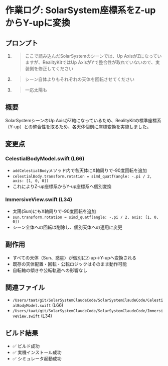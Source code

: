 # 作業ログ: SolarSystem座標系をZ-upからY-upに変換

## プロンプト
1. > ここで読み込んだSolarSystemのシーンでは、Up AxisがZになっていますが、RealityKitではUp AxisがYで整合性が取れていないので、実装側を修正してください
2. > シーン自体よりもそれぞれの天体を回転させてください
3. > 一応太陽も

## 概要
SolarSystemシーンのUp AxisがZ軸になっているため、RealityKitの標準座標系（Y-up）との整合性を取るため、各天体個別に座標変換を実施しました。

## 変更点

### CelestialBodyModel.swift (L66)
- `addCelestialBody`メソッド内で各天体にX軸周りで-90度回転を追加
- `celestialBody.transform.rotation = simd_quatf(angle: -.pi / 2, axis: [1, 0, 0])`
- これによりZ-up座標系からY-up座標系へ個別変換

### ImmersiveView.swift (L34)
- 太陽(Sun)にもX軸周りで-90度回転を追加
- `sun.transform.rotation = simd_quatf(angle: -.pi / 2, axis: [1, 0, 0])`
- シーン全体への回転は削除し、個別天体への適用に変更

## 副作用
- すべての天体（Sun、惑星）が個別にZ-up→Y-upへ変換される
- 既存の天体配置・回転・公転ロジックはそのまま動作可能
- 自転軸の傾きや公転軌道への影響なし

## 関連ファイル
- `/Users/taat/git/SolarSystemClaudeCode/SolarSystemClaudeCode/CelestialBodyModel.swift` (L66)
- `/Users/taat/git/SolarSystemClaudeCode/SolarSystemClaudeCode/ImmersiveView.swift` (L34)

## ビルド結果
- ✅ ビルド成功
- ✅ 実機インストール成功
- ✅ シミュレータ起動成功
